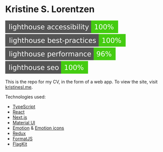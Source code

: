 # Kristine S. Lorentzen
![Lighthouse Accessibility Badge](./.github/images/lighthouse_accessibility.svg)
![Lighthouse Best Practices Badge](./.github/images/lighthouse_best-practices.svg)
![Lighthouse Performance Badge](./.github/images/lighthouse_performance.svg)
![Lighthouse SEO Badge](./.github/images/lighthouse_seo.svg)

This is the repo for my CV, in the form of a web app. To view the site, visit [kristinesl.me](kristinesl.me). 

Technologies used:

- [TypeScript](https://github.com/Microsoft/TypeScript)
- [React](https://github.com/facebook/react)
- [Next.js](https://github.com/vercel/next.js)
- [Material UI](https://github.com/mui-org/material-ui) 
- [Emotion](https://github.com/emotion-js/emotion) & [Emotion icons](https://github.com/emotion-icons/emotion-icons)
- [Redux](https://github.com/reduxjs/react-redux)
- [FormatJS](https://github.com/formatjs/formatjs)
- [FlagKit](https://github.com/umidbekk/react-flag-kit)

